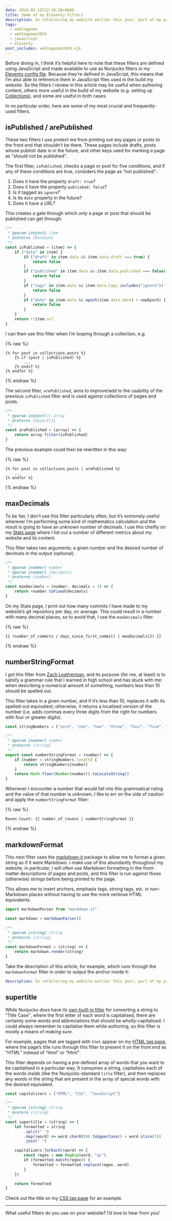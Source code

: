 ```yaml
---
date: 2024-05-18T22:18:38+0800
title: Some of my Eleventy Filters
description: In refactoring my website earlier this year, part of my process was to evaluate and revise the many, many [Eleventy Filters](https://www.11ty.dev/docs/filters/) I use throughout my website’s build, so in this post, I’ll run through a handful of them.
tags:
  - weblogpomo
  - weblogpomo2024
  - javascript
  - eleventy
post_includes: weblogpomo2024.njk
---
```


Before diving in, I think it’s helpful here to note that these filters are defined using JavaScript and made available to use as Nunjucks filters in my [Eleventy config file](https://www.11ty.dev/docs/config/). Because they’re defined in JavaScript, this means that I’m also able to reference them in JavaScript files used in the build my website. So the filters I review in this article may be useful when authoring content, others more useful in the build of my website (e.g. setting up [Collections](https://www.11ty.dev/docs/collections/)), and some are useful in both cases.

In no particular order, here are some of my most crucial and frequently-used filters.

<h2 id="published"><span class="monospace">isPublished</span> / <span class="monospace">arePublished</span></h2>

These two filters I use protect me from printing out any pages or posts to the front end that shouldn’t be there. These pages include drafts, posts whose publish date is in the future, and other keys used for marking a page as <q>should not be published</q>.

The first filter, `isPublished`, checks a page or post for five conditions, and if any of these conditions are true, considers the page as <q>not published</q>:

1. Does it have the property `draft: true`?
2. Does it have the property `published: false`?
3. Is it tagged as `ignore`?
4. Is its `date` property in the future?
5. Does it have a URL?

This creates a gate through which *only* a page or post that should be published can get through.

```javascript
/**
 * @param {object} item
 * @returns {boolean}
 */
const isPublished = (item) => {
	if ("data" in item) {
		if ("draft" in item.data && item.data.draft === true) {
			return false
		}
		if ("published" in item.data && item.data.published === false) {
			return false
		}
		if ("tags" in item.data && item.data.tags.includes("ignore")) {
			return false
		}
		if ("date" in item.data && epoch(item.data.date) > nowEpoch) {
			return false
		}
	}
	return !!item.url
}
```

I can then use this filter when I’m looping through a collection, e.g.

{% raw %}
```twig
{% for post in collections.posts %}
	{% if (post | isPublished) %}
		...
	{% endif %}
{% endfor %}
```
{% endraw %}

The second filter, `arePublished`, aims to improve/add to the usability of the previous `isPublished` filter and is used against collections of pages and posts.

```javascript
/**
 * @param {object[]} array
 * @returns {object[]}
 */
const arePublished = (array) => {
	return array.filter(isPublished)
}
```

The previous example could then be rewritten in this way:

{% raw %}
```twig
{% for post in collections.posts | arePublished %}
	...
{% endfor %}
```
{% endraw %}

<h2><span class="monospace">maxDecimals</span></h2>

To be fair, I don’t use this filter particularly often, but it’s extremely useful wherever I’m performing some kind of mathematics calculation and the result is going to have an unknown number of decimals. I use this cheifly on my [Stats page](/stats/) where I list out a number of different metrics about my website and its content.

This filter takes two arguments: a given number and the desired number of decimals in the output (optional).

```javascript
/**
 * @param {number} number
 * @param {number} [decimals]
 * @returns {number}
 */
const maxDecimals = (number, decimals = 3) => {
	return +number.toFixed(decimals)
}
```

On my Stats page, I print out how many commits I have made to my website’s git repository per day, on average. This could result in a number with many decimal places, so to avoid that, I use the `maxDecimals` filter.

{% raw %}
```twig
{{ (number_of_commits / days_since_first_commit) | maxDecimals(2) }}
```
{% endraw %}

<h2><span class="monospace">numberStringFormat</span></h2>

I got this filter from [Zach Leatherman](https://github.com/zachleat/zachleat.com/blob/50a7550d05f6b953154fb767b63a439ce931f53b/eleventy.config.js#L159-L165), and its purpose (for me, at least) is to satisfy a grammar rule that I learned in high school and has stuck with me: when describing a numerical amount of something, numbers less than 10 should be spelled out.

This filter takes in a given number, and if it’s less than 10, replaces it with its spelled-out equivalent; otherwise, it returns a localised version of the number (i.e. adds commas every three digits from the right for numbers with four or greater digits).

```javascript
const stringNumbers = ["zero", "one", "two", "three", "four", "five", "six", "seven", "eight", "nine"]

/**
 * @param {number} number
 * @returns {string}
 */
export const numberStringFormat = (number) => {
	if (number < stringNumbers.length) {
		return stringNumbers[number]
	}
	return Math.floor(Number(number)).toLocaleString()
}
```

Whenever I encounter a number that would fall into this grammatical ruling and the value of that number is unknown, I like to err on the side of caution and apply the `numberStringFormat` filter:

{% raw %}
```twig
Raven Count: {{ number_of_ravens | numberStringFormat }}
```
{% endraw %}

<h2><span class="monospace">markdownFormat</span></h2>

This next filter uses the [markdown-it](https://github.com/markdown-it/markdown-it) package to allow me to format a given string as if it were Markdown. I make use of this abundantly throughout my website; in particular, I will often use Markdown formatting in the front-matter descriptions of pages and posts, and this filter is run against those (otherwise) strings before being printed to the page.

This allows me to insert anchors, emphasis tags, strong tags, etc. in non-Markdown places without having to use the more verbose HTML equivalents.

```javascript
import markdownParser from "markdown-it"

const markdown = markdownParser()

/**
 * @param {string} string
 * @returns {string}
 */
const markdownFormat = (string) => {
	return markdown.render(string)
}
```

Take the description of this article, for example, which runs through the `markdownFormat` filter in order to output the anchor inside it:

```yaml
description: In refactoring my website earlier this year, part of my process was to evaluate and revise the many, many [Eleventy Filters](https://www.11ty.dev/docs/filters/) I use throughout my website’s build, so in this post, I’ll run through a handful of them.
```

<h2><span class="monospace">supertitle</span></h2>

While Nunjucks *does* have its [own built-in filter](https://mozilla.github.io/nunjucks/templating.html#title) for converting a string to <q>Title Case</q>, where the first letter of each word is capitalised, there are certainly some words and abbreviations that should be wholly-capitalised. I could always remember to capitalise them while authoring, so this filter is mostly a means of *making sure*.

For example, pages that are tagged with `html` appear on my [HTML tag page](/tag/html/), where the page’s title runs through this filter to present it on the front end as <q>HTML</q> instead of <q>html</q> or <q>Html</q>.

This filter depends on having a pre-defined array of words that you want to be capitalised in a particular way. It consumes a string, capitalises each of the words inside (like the Nunjucks-standard `title` filter), and then replaces any words in the string that are present in the array of special words with the desired equivalent.

```javascript
const capitalizers = ["HTML", "CSS", "JavaScript"]

/**
 * @param {string} string
 * @return {string}
 */
const supertitle = (string) => {
	let formatted = string
		.split(" ")
		.map((word) => word.charAt(0).toUpperCase() + word.slice(1))
		.join(" ")

	capitalizers.forEach((word) => {
		const regex = new RegExp(word, "gi")
		if (formatted.match(regex)) {
			formatted = formatted.replace(regex, word)
		}
	})

	return formatted
}
```

Check out the title on my [CSS tag page](/tag/css/) for an example.

<hr style="--rule-space: var(--size-medium);">

What useful filters do you use on your website? I’d love to hear from you!
